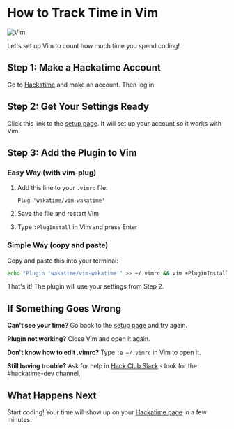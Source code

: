 # How to Track Time in Vim

![Vim](/images/editor-icons/vim-128.png)

Let's set up Vim to count how much time you spend coding!

## Step 1: Make a Hackatime Account

Go to [Hackatime](https://hackatime.hackclub.com) and make an account. Then log in.

## Step 2: Get Your Settings Ready

Click this link to the [setup page](https://hackatime.hackclub.com/my/wakatime_setup). It will set up your account so it works with Vim.

## Step 3: Add the Plugin to Vim

### Easy Way (with vim-plug)

1. Add this line to your `.vimrc` file:

   ```text
   Plug 'wakatime/vim-wakatime'
   ```

2. Save the file and restart Vim
3. Type `:PlugInstall` in Vim and press Enter

### Simple Way (copy and paste)

Copy and paste this into your terminal:

```bash
echo "Plugin 'wakatime/vim-wakatime'" >> ~/.vimrc && vim +PluginInstall
```

That's it! The plugin will use your settings from Step 2.

## If Something Goes Wrong

**Can't see your time?** Go back to the [setup page](https://hackatime.hackclub.com/my/wakatime_setup) and try again.

**Plugin not working?** Close Vim and open it again.

**Don't know how to edit .vimrc?** Type `:e ~/.vimrc` in Vim to open it.

**Still having trouble?** Ask for help in [Hack Club Slack](https://hackclub.slack.com) - look for the #hackatime-dev channel.

## What Happens Next

Start coding! Your time will show up on your [Hackatime page](https://hackatime.hackclub.com) in a few minutes.
